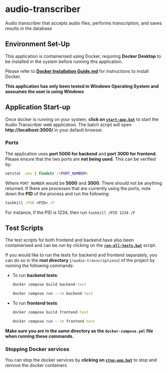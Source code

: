 # audio-transcriber
Audio transcriber that accepts audio files, performs transcription, and saves results in the database

## Environment Set-Up
This application is containerised using Docker, requiring **Docker Desktop** to be installed in the system before running this application.

Please refer to **[Docker Installation Guide.md](./Docker%20Installation%20Guide.md)** for instructions to install Docker.

**This application has only been tested in Windows Operating System and asssumes the user is using Windows**

## Application Start-up
Once docker is running on your system, **click on [`start-app.bat`](./start-app.bat)** to start the Audio Transcriber web application. The batch script will open **http://localhost:3000/** in your default browser.

### Ports
The application uses **port 5000 for backend** and **port 3000 for frontend**. Please ensure that the two ports are **not being used**. This can be verified by:

```cmd
netstat -ano | findstr :%PORT_NUMBER%
```
Where `PORT_NUMBER` would be **5000** and **3000**. There should not be anything returned. If there are processes that are currently using the ports, note down the **PID** of the process and run the following:

```cmd
taskkill /PID <PID> /F
```

For instance, if the PID is 1234, then run `taskkill /PID 1234 /F`

## Test Scripts
The test scripts for both frontend and backend have also been containerised and can be run by clicking on the **[`run-all-tests.bat`](./run-all-tests.bat)** script. 

If you would like to run the tests for backend and frontend separately, you can do so in the **root directory** (`/audio-transcriptions`) of the project by running the following commands:

- To run **backend tests**:

  ```cmd
  docker compose build backend-test

  docker compose run --rm backend-test
  ```

- To run **frontend tests**:

  ```cmd
  docker compose build frontend-test

  docker compose run --rm frontend-test
  ```

**Make sure you are in the same directory as the `docker-compose.yml` file when running these commands.**

### Stopping Docker services
You can stop the docker services by **clicking on [`stop-app.bat`](./stop-app.bat)** to stop and remove the docker containers